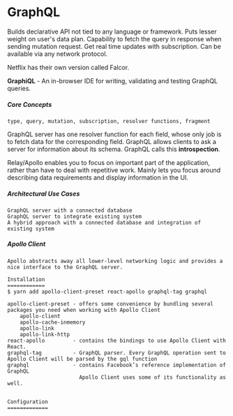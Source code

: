 # GraphQL

Builds declarative API not tied to any language or framework. Puts lesser weight on user's data plan. Capability to fetch the query  in response when sending mutation request. Get real time updates with subscription. Can be available via any network protocol.

Netflix has their own version called Falcor.

**GraphiQL** - An in-browser IDE for writing, validating and testing GraphQL queries.

##### Core Concepts

```
type, query, mutation, subscription, resolver functions, fragment
```

GraphQL server has one resolver function for each field, whose only job is to fetch data for the corresponding field. GraphQL allows clients to ask a server for information about its schema. GraphQL calls this **introspection**.

Relay/Apollo enables you to focus on important part of the application, rather than have to deal with repetitive work. Mainly lets you focus around describing data requirements and display information in the UI.

##### Architectural Use Cases

```
GraphQL server with a connected database
GraphQL server to integrate existing system
A hybrid approach with a connected database and integration of existing system
```

##### Apollo Client

```
Apollo abstracts away all lower-level networking logic and provides a nice interface to the GraphQL server.

Installation
============
$ yarn add apollo-client-preset react-apollo graphql-tag graphql

apollo-client-preset - offers some convenience by bundling several packages you need when working with Apollo Client
    apollo-client
    apollo-cache-inmemory
    apollo-link
    apollo-link-http
react-apollo         - contains the bindings to use Apollo Client with React.
graphql-tag          - GraphQL parser. Every GraphQL operation sent to Apollo Client will be parsed by the gql function
graphql              - contains Facebook’s reference implementation of GraphQL
                       Apollo Client uses some of its functionality as well.


Configuration
=============
```



